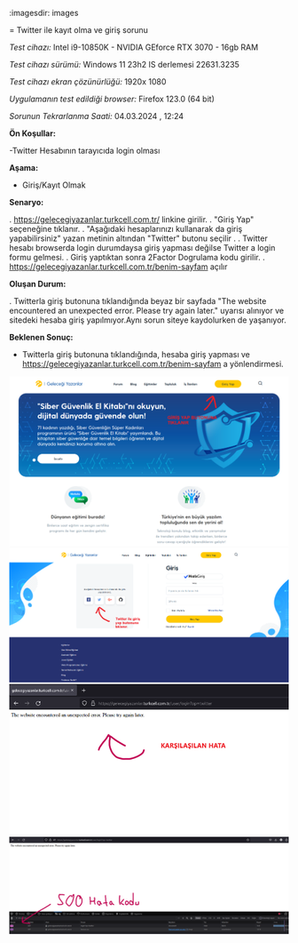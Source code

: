 :imagesdir: images

=  Twitter ile kayıt olma ve giriş sorunu

*Test cihazı:* Intel i9-10850K - NVIDIA GEforce RTX 3070 - 16gb RAM

*Test cihazı sürümü:* Windows 11 23h2 IS derlemesi 22631.3235

*Test cihazı ekran çözünürlüğü:* 1920x 1080

*Uygulamanın test edildiği browser:* Firefox 123.0 (64 bit)

*Sorunun Tekrarlanma Saati:* 04.03.2024 , 12:24

**Ön Koşullar:**

-Twitter Hesabının tarayıcıda login olması

**Aşama:**

- Giriş/Kayıt Olmak

**Senaryo:**

. https://gelecegiyazanlar.turkcell.com.tr/ linkine girilir.
. "Giriş Yap" seçeneğine tıklanır.
. "Aşağıdaki hesaplarınızı kullanarak da giriş yapabilirsiniz" yazan metinin altından "Twitter" butonu seçilir .
. Twitter hesabı browserda login durumdaysa giriş yapması değilse Twitter a login formu gelmesi.
. Giriş yaptıktan sonra 2Factor Dogrulama kodu girilir.
. https://gelecegiyazanlar.turkcell.com.tr/benim-sayfam açılır


**Oluşan Durum:**

. Twitterla giriş butonuna tıklandığında beyaz bir sayfada "The website encountered an unexpected error. Please try again later." uyarısı alınıyor ve sitedeki hesaba giriş yapılmıyor.Aynı sorun siteye kaydolurken de yaşanıyor.


**Beklenen Sonuç:**

- Twitterla giriş butonuna tıklandığında, hesaba giriş yapması ve https://gelecegiyazanlar.turkcell.com.tr/benim-sayfam a yönlendirmesi.

![](images/anasayfa.png)
![](images/twitter-giris.png)
![](images/twitter-uyari.png)
![](images/twitter-hata-kodu.png)